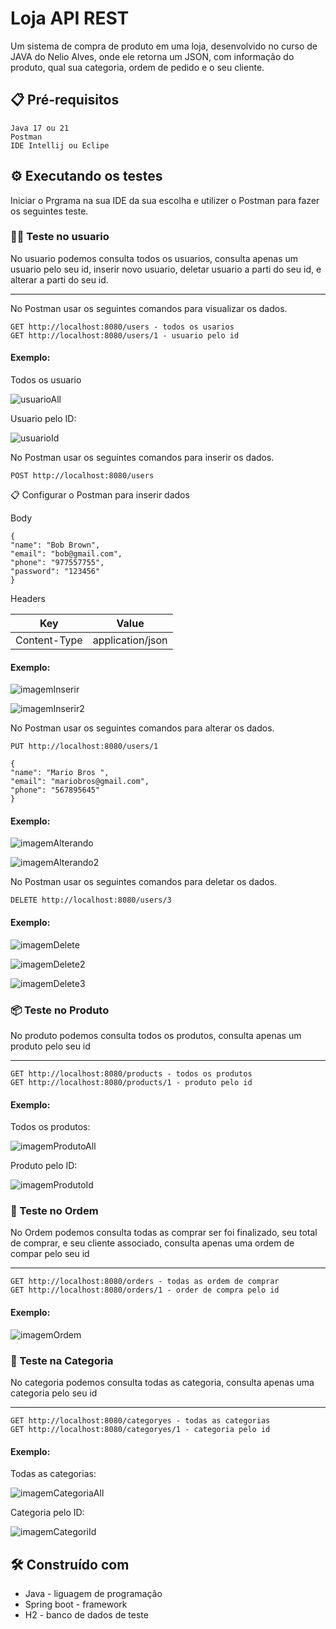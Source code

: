 # Loja API REST

Um sistema de compra de produto em uma loja, desenvolvido no curso de JAVA do Nelio Alves, onde ele 
retorna um JSON, com informação do produto, qual sua categoria, ordem de pedido e o seu cliente.

## 📋 Pré-requisitos

```
Java 17 ou 21
Postman
IDE Intellij ou Eclipe
```

## ⚙️ Executando os testes

Iniciar o Prgrama na sua IDE da sua escolha e utilizer o Postman para fazer os seguintes teste.

### 👨‍💼 Teste no usuario

No usuario podemos consulta todos os usuarios, consulta apenas um usuario pelo seu id,
inserir novo usuario, deletar usuario a parti do seu id, e alterar a parti do seu id.
***
No Postman usar os seguintes comandos para visualizar os dados.

```
GET http://localhost:8080/users - todos os usarios
GET http://localhost:8080/users/1 - usuario pelo id
```
#### Exemplo: 

Todos os usuario

![usuarioAll](imagemProjeto/usuarioAll.png)

Usuario pelo ID:

![usuarioId](imagemProjeto/usuarioId.png)

No Postman usar os seguintes comandos para inserir os dados.

```
POST http://localhost:8080/users
```

 📋 Configurar o Postman para inserir dados

Body
```
{
"name": "Bob Brown",
"email": "bob@gmail.com",
"phone": "977557755",
"password": "123456"
}
```

Headers

| Key             | Value            |
|-----------------|------------------|
| Content-Type | application/json |

#### Exemplo:

![imagemInserir](imagemProjeto/usuarioInserir1.png)

![imagemInserir2](imagemProjeto/usuarioInserir2.png)

No Postman usar os seguintes comandos para alterar os dados.

```
PUT http://localhost:8080/users/1

{
"name": "Mario Bros ",
"email": "mariobros@gmail.com",
"phone": "567895645"
}
```

#### Exemplo:

![imagemAlterando](imagemProjeto/usuarioAlterar1.png)

![imagemAlterando2](imagemProjeto/usuarioAlterar2.png)

No Postman usar os seguintes comandos para deletar os dados.

```
DELETE http://localhost:8080/users/3
```
#### Exemplo:

![imagemDelete](imagemProjeto/usuarioInserir2.png)

![imagemDelete2](imagemProjeto/usuarioDelete.png)

![imagemDelete3](imagemProjeto/usuarioAll.png)

### 📦 Teste no Produto

No produto podemos consulta todos os produtos, consulta apenas um produto pelo seu id
***

```
GET http://localhost:8080/products - todos os produtos
GET http://localhost:8080/products/1 - produto pelo id
```
#### Exemplo:

Todos os produtos:

![imagemProdutoAll](imagemProjeto/produtoAll.png)

Produto pelo ID:

![imagemProdutoId](imagemProjeto/produtoId.png)

### 🛒 Teste no Ordem

No Ordem podemos consulta todas as comprar ser foi finalizado, seu total de comprar, e seu cliente associado,
consulta apenas uma ordem de compar pelo seu id
***

```
GET http://localhost:8080/orders - todas as ordem de comprar
GET http://localhost:8080/orders/1 - order de compra pelo id
```
#### Exemplo:

![imagemOrdem](imagemProjeto/Ordem.gif)

### 🔖 Teste na Categoria

No categoria podemos consulta todas as categoria,
consulta apenas uma categoria pelo seu id
***

```
GET http://localhost:8080/categoryes - todas as categorias
GET http://localhost:8080/categoryes/1 - categoria pelo id
```
#### Exemplo:

Todas as categorias:

![imagemCategoriaAll](imagemProjeto/categoriaAll.png)

Categoria pelo ID:

![imagemCategoriId](imagemProjeto/categoriaId.png)


## 🛠️ Construído com

* Java - liguagem de programação
* Spring boot - framework
* H2 - banco de dados de teste




